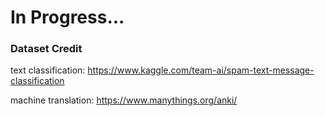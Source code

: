 # In Progress...

### Dataset Credit
text classification: https://www.kaggle.com/team-ai/spam-text-message-classification

machine translation: https://www.manythings.org/anki/